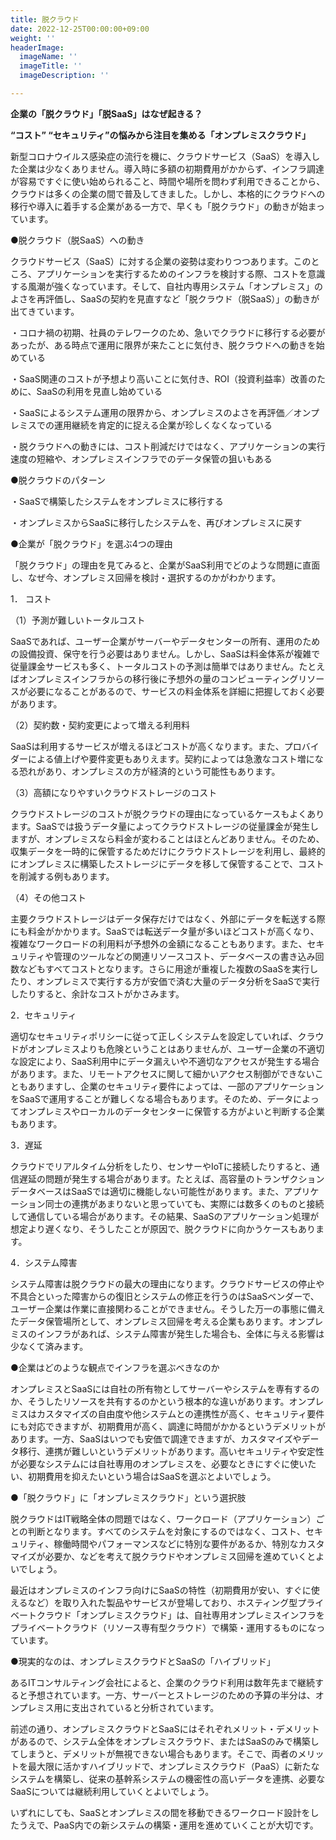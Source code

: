 ```yaml
---
title: 脱クラウド
date: 2022-12-25T00:00:00+09:00
weight: ''
headerImage:
  imageName: ''
  imageTitle: ''
  imageDescription: ''

---
```

**企業の「脱クラウド」「脱SaaS」はなぜ起きる？**

**“コスト” “セキュリティ”の悩みから注目を集める「オンプレミスクラウド」**

新型コロナウイルス感染症の流行を機に、クラウドサービス（SaaS）を導入した企業は少なくありません。導入時に多額の初期費用がかからず、インフラ調達が容易ですぐに使い始められること、時間や場所を問わず利用できることから、クラウドは多くの企業の間で普及してきました。しかし、本格的にクラウドへの移行や導入に着手する企業がある一方で、早くも「脱クラウド」の動きが始まっています。

●脱クラウド（脱SaaS）への動き

クラウドサービス（SaaS）に対する企業の姿勢は変わりつつあります。このところ、アプリケーションを実行するためのインフラを検討する際、コストを意識する風潮が強くなっています。そして、自社内専用システム「オンプレミス」のよさを再評価し、SaaSの契約を見直すなど「脱クラウド（脱SaaS）」の動きが出てきています。

・コロナ禍の初期、社員のテレワークのため、急いでクラウドに移行する必要があったが、ある時点で運用に限界が来たことに気付き、脱クラウドへの動きを始めている

・SaaS関連のコストが予想より高いことに気付き、ROI（投資利益率）改善のために、SaaSの利用を見直し始めている

・SaaSによるシステム運用の限界から、オンプレミスのよさを再評価／オンプレミスでの運用継続を肯定的に捉える企業が珍しくなくなっている

・脱クラウドへの動きには、コスト削減だけではなく、アプリケーションの実行速度の短縮や、オンプレミスインフラでのデータ保管の狙いもある

●脱クラウドのパターン

・SaaSで構築したシステムをオンプレミスに移行する

・オンプレミスからSaaSに移行したシステムを、再びオンプレミスに戻す

●企業が「脱クラウド」を選ぶ4つの理由

「脱クラウド」の理由を見てみると、企業がSaaS利用でどのような問題に直面し、なぜ今、オンプレミス回帰を検討・選択するのかがわかります。

1． コスト

（1）予測が難しいトータルコスト

SaaSであれば、ユーザー企業がサーバーやデータセンターの所有、運用のための設備投資、保守を行う必要はありません。しかし、SaaSは料金体系が複雑で従量課金サービスも多く、トータルコストの予測は簡単ではありません。たとえばオンプレミスインフラからの移行後に予想外の量のコンピューティングリソースが必要になることがあるので、サービスの料金体系を詳細に把握しておく必要があります。

（2）契約数・契約変更によって増える利用料

SaaSは利用するサービスが増えるほどコストが高くなります。また、プロバイダーによる値上げや要件変更もありえます。契約によっては急激なコスト増になる恐れがあり、オンプレミスの方が経済的という可能性もあります。

（3）高額になりやすいクラウドストレージのコスト

クラウドストレージのコストが脱クラウドの理由になっているケースもよくあります。SaaSでは扱うデータ量によってクラウドストレージの従量課金が発生しますが、オンプレミスなら料金が変わることはほとんどありません。そのため、収集データを一時的に保管するためだけにクラウドストレージを利用し、最終的にオンプレミスに構築したストレージにデータを移して保管することで、コストを削減する例もあります。

（4）その他コスト

主要クラウドストレージはデータ保存だけではなく、外部にデータを転送する際にも料金がかかります。SaaSでは転送データ量が多いほどコストが高くなり、複雑なワークロードの利用料が予想外の金額になることもあります。また、セキュリティや管理のツールなどの関連リソースコスト、データベースの書き込み回数などもすべてコストとなります。さらに用途が重複した複数のSaaSを実行したり、オンプレミスで実行する方が安価で済む大量のデータ分析をSaaSで実行したりすると、余計なコストがかさみます。

2．セキュリティ

適切なセキュリティポリシーに従って正しくシステムを設定していれば、クラウドがオンプレミスよりも危険ということはありませんが、ユーザー企業の不適切な設定により、SaaS利用中にデータ漏えいや不適切なアクセスが発生する場合があります。また、リモートアクセスに関して細かいアクセス制御ができないこともありますし、企業のセキュリティ要件によっては、一部のアプリケーションをSaaSで運用することが難しくなる場合もあります。そのため、データによってオンプレミスやローカルのデータセンターに保管する方がよいと判断する企業もあります。

3．遅延

クラウドでリアルタイム分析をしたり、センサーやIoTに接続したりすると、通信遅延の問題が発生する場合があります。たとえば、高容量のトランザクションデータベースはSaaSでは適切に機能しない可能性があります。また、アプリケーション同士の連携があまりないと思っていても、実際には数多くのものと接続して通信している場合があります。その結果、SaaSのアプリケーション処理が想定より遅くなり、そうしたことが原因で、脱クラウドに向かうケースもあります。

4．システム障害

システム障害は脱クラウドの最大の理由になります。クラウドサービスの停止や不具合といった障害からの復旧とシステムの修正を行うのはSaaSベンダーで、ユーザー企業は作業に直接関わることができません。そうした万一の事態に備えたデータ保管場所として、オンプレミス回帰を考える企業もあります。オンプレミスのインフラがあれば、システム障害が発生した場合も、全体に与える影響は少なくて済みます。

●企業はどのような観点でインフラを選ぶべきなのか

オンプレミスとSaaSには自社の所有物としてサーバーやシステムを専有するのか、そうしたリソースを共有するのかという根本的な違いがあります。オンプレミスはカスタマイズの自由度や他システムとの連携性が高く、セキュリティ要件にも対応できますが、初期費用が高く、調達に時間がかかるというデメリットがあります。一方、SaaSはいつでも安価で調達できますが、カスタマイズやデータ移行、連携が難しいというデメリットがあります。高いセキュリティや安定性が必要なシステムには自社専用のオンプレミスを、必要なときにすぐに使いたい、初期費用を抑えたいという場合はSaaSを選ぶとよいでしょう。

●「脱クラウド」に「オンプレミスクラウド」という選択肢

脱クラウドはIT戦略全体の問題ではなく、ワークロード（アプリケーション）ごとの判断となります。すべてのシステムを対象にするのではなく、コスト、セキュリティ、稼働時間やパフォーマンスなどに特別な要件があるか、特別なカスタマイズが必要か、などを考えて脱クラウドやオンプレミス回帰を進めていくとよいでしょう。

最近はオンプレミスのインフラ向けにSaaSの特性（初期費用が安い、すぐに使えるなど）を取り入れた製品やサービスが登場しており、ホスティング型プライベートクラウド「オンプレミスクラウド」は、自社専用オンプレミスインフラをプライベートクラウド（リソース専有型クラウド）で構築・運用するものになっています。

●現実的なのは、オンプレミスクラウドとSaaSの「ハイブリッド」

あるITコンサルティング会社によると、企業のクラウド利用は数年先まで継続すると予想されています。一方、サーバーとストレージのための予算の半分は、オンプレミス用に支出されていると分析されています。

前述の通り、オンプレミスクラウドとSaaSにはそれぞれメリット・デメリットがあるので、システム全体をオンプレミスクラウド、またはSaaSのみで構築してしまうと、デメリットが無視できない場合もあります。そこで、両者のメリットを最大限に活かすハイブリッドで、オンプレミスクラウド（PaaS）に新たなシステムを構築し、従来の基幹系システムの機密性の高いデータを連携、必要なSaaSについては継続利用していくとよいでしょう。

いずれにしても、SaaSとオンプレミスの間を移動できるワークロード設計をしたうえで、PaaS内での新システムの構築・運用を進めていくことが大切です。